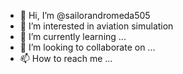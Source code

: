 - 👋 Hi, I’m @sailorandromeda505
- 👀 I’m interested in aviation simulation
- 🌱 I’m currently learning ...
- 💞️ I’m looking to collaborate on ...
- 📫 How to reach me ...

<!---
sailorandromeda505/sailorandromeda505 is a ✨ special ✨ repository because its `README.md` (this file) appears on your GitHub profile.
You can click the Preview link to take a look at your changes.
--->
